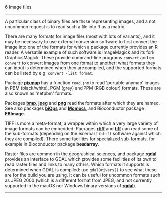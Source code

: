 6 Image files

---

A particular class of binary files are those representing images, and a
not uncommon request is to read such a file into R as a matrix.

There are many formats for image files (most with lots of variants), and
it may be necessary to use external conversion software to first convert
the image into one of the formats for which a package currently provides
an R reader. A versatile example of such software is ImageMagick and its
fork GraphicsMagick. These provide command-line programs `convert` and
`gm convert` to convert images from one format to another: what formats
they can input is determined when they are compiled, and the supported
formats can be listed by e.g. `convert -list format`.

Package [**pixmap**](https://CRAN.R-project.org/package=pixmap) has a
function `read.pnm` to read 'portable anymap' images in PBM
(black/white), PGM (grey) and PPM (RGB colour) formats. These are also
known as 'netpbm' formats.

Packages [**bmp**](https://CRAN.R-project.org/package=bmp),
[**jpeg**](https://CRAN.R-project.org/package=jpeg) and
[**png**](https://CRAN.R-project.org/package=png) read the formats after
which they are named. See also packages
[**biOps**](https://CRAN.R-project.org/package=biOps) and
[**Momocs**](https://CRAN.R-project.org/package=Momocs), and
Bioconductor package **EBImage**.

TIFF is more a meta-format, a wrapper within which a very large variety
of image formats can be embedded. Packages
[**rtiff**](https://CRAN.R-project.org/package=rtiff) and
[**tiff**](https://CRAN.R-project.org/package=tiff) can read some of the
sub-formats (depending on the external `libtiff` software against which
they are compiled). There some facilities for specialized sub-formats,
for example in Bioconductor package **beadarray**.

Raster files are common in the geographical sciences, and package
[**rgdal**](https://CRAN.R-project.org/package=rgdal) provides an
interface to GDAL which provides some facilities of its own to read
raster files and links to many others. Which formats it supports is
determined when GDAL is compiled: use `gdalDrivers()` to see what these
are for the build you are using. It can be useful for uncommon formats
such as JPEG 2000 (which is a different format from JPEG, and not
currently supported in the macOS nor Windows binary versions of
[**rgdal**](https://CRAN.R-project.org/package=rgdal)).

---
